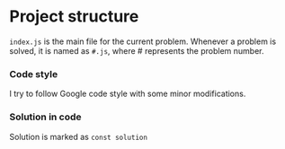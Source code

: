 # Project structure
``index.js`` is the main file for the current problem. 
Whenever a problem is solved, it is named as ``#.js``, where # represents the problem number.

### Code style
I try to follow Google code style with some minor modifications.

### Solution in code

Solution is marked as ``const solution``